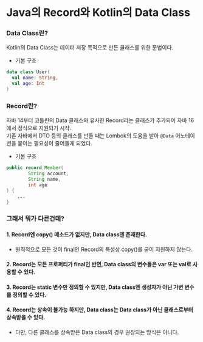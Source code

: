 # Java의 Record와 Kotlin의 Data Class

### Data Class란?
Kotlin의 Data Class는 데이터 저장 목적으로 만든 클래스를 위한 문법이다.

- 기본 구조
```kotlin
data class User(
  val name: String,
  val age: Int
)
```

### Record란?
자바 14부터 코틀린의 Data 클래스와 유사한 Record라는 클래스가 추가되어 자바 16에서 정식으로 지원되기 시작.  
기존 자바에서 DTO 등의 클래스를 만들 때는 Lombok의 도움을 받아 `@Data` 어노테이션을 붙이는 필요성이 줄어들게 되었다.

- 기본 구조
```java
public record Member(
        String account,
        String name,
        int age
) {
    ...
}

```

### 그래서 뭐가 다른건데?
#### 1. Record엔 copy() 메소드가 없지만, Data class엔 존재한다.
  - 원칙적으로 모든 것이 final인 Record의 특성상 copy()를 굳이 지원하지 않는다.
#### 2. Record는 모든 프로퍼티가 final인 반면, Data class의 변수들은 var 또는 val로 사용할 수 있다.
#### 3. Record는 static 변수만 정의할 수 있지만, Data class엔 생성자가 아닌 가변 변수를 정의할 수 있다.
#### 4. Record는 상속이 불가능 하지만, Data class는 Data class가 아닌 클래스로부터 상속받을 수 있다.
  - 다만, 다른 클래스를 상속받은 Data class의 경우 권장되는 방식은 아니다.
